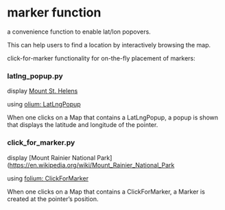 marker function
===============

a convenience function to enable lat/lon popovers. 

This can help users to find a location by interactively browsing the map.

click-for-marker functionality for on-the-fly placement of markers:

### latlng_popup.py

display [Mount St. Helens](https://en.wikipedia.org/wiki/Mount_St._Helens)

using
[olium: LatLngPopup](https://python-visualization.github.io/folium/modules.html#folium.features.LatLngPopup)

When one clicks on a Map that contains a LatLngPopup, a popup is shown that displays the latitude and longitude of the pointer.

### click_for_marker.py

display [Mount Rainier National Park](https://en.wikipedia.org/wiki/Mount_Rainier_National_Park

using
[folium: ClickForMarker](https://python-visualization.github.io/folium/modules.html#folium.features.ClickForMarker)

When one clicks on a Map that contains a ClickForMarker, a Marker is created at the pointer’s position.


